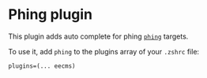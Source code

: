 # Phing plugin

This plugin adds auto complete for phing [`phing`](https://github.com/phingofficial/phing) targets.

To use it, add `phing` to the plugins array of your `.zshrc` file:
```
plugins=(... eecms)
```

